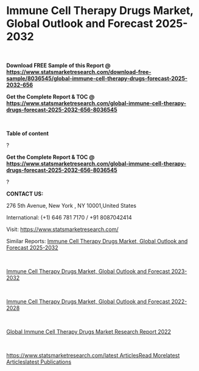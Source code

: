 <h1>Immune Cell Therapy Drugs Market, Global Outlook and Forecast 2025-2032</h1><br/><p><strong>Download FREE Sample of this Report @ <a href="https://www.statsmarketresearch.com/download-free-sample/8036545/global-immune-cell-therapy-drugs-forecast-2025-2032-656">https://www.statsmarketresearch.com/download-free-sample/8036545/global-immune-cell-therapy-drugs-forecast-2025-2032-656</a></strong></p>
 
 
 
 <div><b>Get the Complete Report & TOC @ <a href="https://www.statsmarketresearch.com/global-immune-cell-therapy-drugs-forecast-2025-2032-656-8036545">https://www.statsmarketresearch.com/global-immune-cell-therapy-drugs-forecast-2025-2032-656-8036545</a></b></div>
 
 
 
 <p><br />
 
 <b>Table of content</b></p>
 
 
 
 <p>? </p>
 
 
 
 <div><b>Get the Complete Report & TOC @ <a href="https://www.statsmarketresearch.com/global-immune-cell-therapy-drugs-forecast-2025-2032-656-8036545">https://www.statsmarketresearch.com/global-immune-cell-therapy-drugs-forecast-2025-2032-656-8036545</a></b></div>
 
 
 
 <p>? </p>
 
 
 
 <p><b>CONTACT US:</b><br />
 
 276 5th Avenue, New York , NY 10001,United States<br />
 
 International: (+1) 646 781 7170 / +91 8087042414<br />
 
 Visit: <a href="https://www.statsmarketresearch.com/">https://www.statsmarketresearch.com/</a><br />
 
 Similar Reports: <a href="https://www.statsmarketresearch.com/global-immune-cell-therapy-drugs-forecast-2025-2032-656-8036545">Immune Cell Therapy Drugs Market, Global Outlook and Forecast 2025-2032</a><br />
 
 <br />
 
 <a href="https://www.statsmarketresearch.com/global-immune-cell-therapy-drugs-forecast-2025-2032-656-8036545">Immune Cell Therapy Drugs Market, Global Outlook and Forecast 2023-2032</a><br />
 
 <br />
 
 <a href="https://www.statsmarketresearch.com/global-immune-cell-therapy-drugs-forecast-2025-2032-656-8036545">Immune Cell Therapy Drugs Market, Global Outlook and Forecast 2022-2028</a><br />
 
 <br />
 
 <a href="https://www.statsmarketresearch.com/global-immune-cell-therapy-drugs-forecast-2025-2032-656-8036545">Global Immune Cell Therapy Drugs Market Research Report 2022</a><br />
 
 <br />
 
 <a href="https://gyeongbokgung.com">https://www.statsmarketresearch.com/</a><a href="https://hallyeomaritime.com">latest Articles</a><a href="https://jingwansa.com">Read More</a><a href="https://nguoiviet.jp/">latest Articles</a><a href="https://www.intelmarketresearch.com/">latest Publications</a></p>